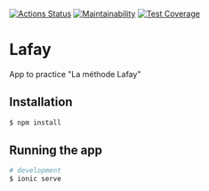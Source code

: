 [![Actions Status](https://github.com/bcldvd/lafay/workflows/build/badge.svg)](https://github.com/bcldvd/lafay/actions)
[![Maintainability](https://api.codeclimate.com/v1/badges/26ac3bbc594fd3ca9edb/maintainability)](https://codeclimate.com/github/bcldvd/lafay/maintainability)
[![Test Coverage](https://api.codeclimate.com/v1/badges/26ac3bbc594fd3ca9edb/test_coverage)](https://codeclimate.com/github/bcldvd/lafay/test_coverage)


# Lafay

App to practice "La méthode Lafay"

## Installation

```bash
$ npm install
```

## Running the app

```bash
# development
$ ionic serve
```
